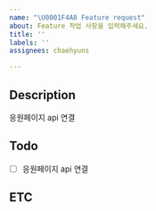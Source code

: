 ```yaml
---
name: "\U0001F4A8 Feature request"
about: Feature 작업 사항을 입력해주세요.
title: ''
labels: ''
assignees: chaehyuns

---
```


## Description
응원페이지 api 연결


## Todo

- [ ] 응원페이지 api 연결

## ETC

